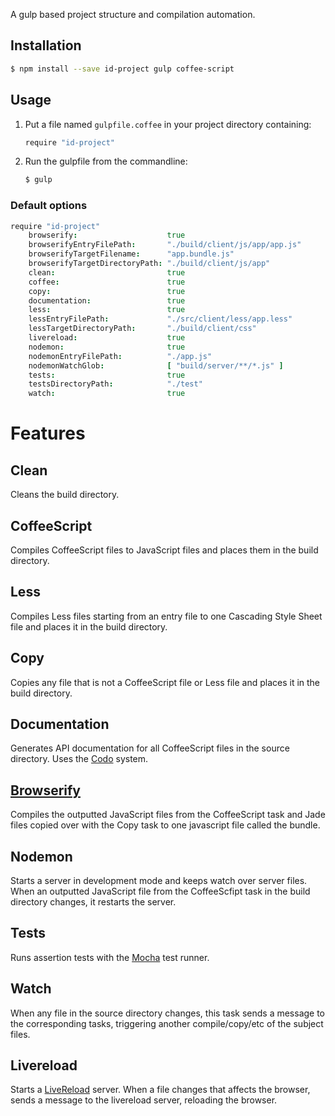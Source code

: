 A gulp based project structure and compilation automation.

## Installation

```bash
$ npm install --save id-project gulp coffee-script
```

## Usage

1. Put a file named `gulpfile.coffee` in your project directory containing:

   ```coffee
   require "id-project"
   ```

2. Run the gulpfile from the commandline:

   ```bash
   $ gulp
   ```

### Default options
```coffee
require "id-project"
	browserify:                    true
	browserifyEntryFilePath:       "./build/client/js/app/app.js"
	browserifyTargetFilename:      "app.bundle.js"
	browserifyTargetDirectoryPath: "./build/client/js/app"
	clean:                         true
	coffee:                        true
	copy:                          true
	documentation:                 true
	less:                          true
	lessEntryFilePath:             "./src/client/less/app.less"
	lessTargetDirectoryPath:       "./build/client/css"
	livereload:                    true
	nodemon:                       true
	nodemonEntryFilePath:          "./app.js"
	nodemonWatchGlob:              [ "build/server/**/*.js" ]
	tests:                         true
	testsDirectoryPath:            "./test"
	watch:                         true
```

# Features

## Clean
Cleans the build directory.

## CoffeeScript
Compiles CoffeeScript files to JavaScript files and places them in the build
directory.

## Less
Compiles Less files starting from an entry file to one Cascading Style Sheet
file and places it in the build directory.

## Copy
Copies any file that is not a CoffeeScript file or Less file and places it in
the build directory.

## Documentation
Generates API documentation for all CoffeeScript files in the source directory.
Uses the [Codo](https://github.com/coffeedoc/codo) system.

## [Browserify](https://github.com/substack/node-browserify)
Compiles the outputted JavaScript files from the CoffeeScript task and Jade
files copied over with the Copy task to one javascript file called the bundle.

## Nodemon
Starts a server in development mode and keeps watch over server files. When an
outputted JavaScript file from the CoffeeScfipt task in the build directory
changes, it restarts the server.

## Tests
Runs assertion tests with the [Mocha](http://visionmedia.github.io/mocha/) test
runner.

## Watch
When any file in the source directory changes, this task sends a message to the
corresponding tasks, triggering another compile/copy/etc of the subject files.

## Livereload
Starts a [LiveReload](http://livereload.com/) server. When a file changes that
affects the browser, sends a message to the livereload server, reloading the
browser.
